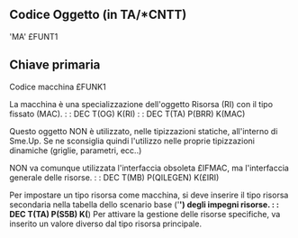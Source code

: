 ## Codice Oggetto (in TA/*CNTT)
'MA'                                          £FUNT1
## Chiave primaria
Codice macchina                               £FUNK1

La macchina è una specializzazione dell'oggetto Risorsa (RI) con il tipo fissato (MAC).
 :  : DEC T(OG) K(RI)
 :  : DEC T(TA) P(BRR) K(MAC)

Questo oggetto NON è utilizzato, nelle tipizzazioni statiche, all'interno di Sme.Up.
Se ne sconsiglia quindi l'utilizzo nelle proprie tipizzazioni dinamiche (griglie, parametri, ecc..)

NON va comunque utilizzata l'interfaccia obsoleta £IFMAC, ma l'interfaccia generale delle risorse.
 :  : DEC T(MB) P(QILEGEN) K(£IRI)

Per impostare un tipo risorsa come macchina, si deve inserire il tipo risorsa secondaria nella tabella dello scenario base ('**') degli impegni risorse.
 :  : DEC T(TA) P(S5B) K(**)
Per attivare la gestione delle risorse specifiche, va inserito un valore diverso dal tipo risorsa principale.



